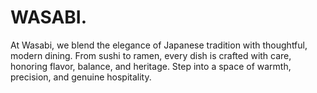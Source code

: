 # WASABI.
At Wasabi, we blend the elegance of Japanese tradition with thoughtful, modern dining. From sushi to ramen, every dish is crafted with care, honoring flavor, balance, and heritage. Step into a space of warmth, precision, and genuine hospitality.
